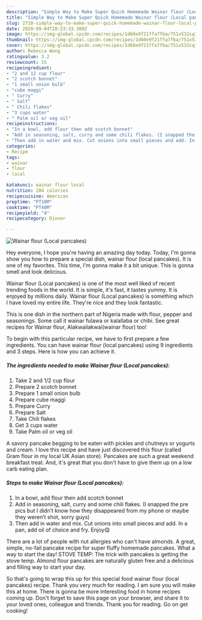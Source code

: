 ```yaml
---
description: "Simple Way to Make Super Quick Homemade Wainar flour (Local pancakes)"
title: "Simple Way to Make Super Quick Homemade Wainar flour (Local pancakes)"
slug: 2710-simple-way-to-make-super-quick-homemade-wainar-flour-local-pancakes
date: 2020-09-04T20:53:33.309Z
image: https://img-global.cpcdn.com/recipes/1d60e9f21ffa7fba/751x532cq70/wainar-flour-local-pancakes-recipe-main-photo.jpg
thumbnail: https://img-global.cpcdn.com/recipes/1d60e9f21ffa7fba/751x532cq70/wainar-flour-local-pancakes-recipe-main-photo.jpg
cover: https://img-global.cpcdn.com/recipes/1d60e9f21ffa7fba/751x532cq70/wainar-flour-local-pancakes-recipe-main-photo.jpg
author: Rebecca Wong
ratingvalue: 3.2
reviewcount: 15
recipeingredient:
- "2 and 12 cup flour"
- "2 scotch bonnet"
- "1 small onion bulb"
- "cube maggi"
- " Curry"
- " Salt"
- " Chili flakes"
- "3 cups water"
- " Palm oil or veg oil"
recipeinstructions:
- "In a bowl, add flour then add scotch bonnet"
- "Add in seasoning, salt, curry and some chili flakes. (I snapped the pre pics but I didn’t know how they disappeared from my phone or maybe they weren’t shot, sorry guys)"
- "Then add in water and mix. Cut onions into small pieces and add. In a pan, add oil of choice and fry. Enjoy😋"
categories:
- Recipe
tags:
- wainar
- flour
- local

katakunci: wainar flour local 
nutrition: 284 calories
recipecuisine: American
preptime: "PT18M"
cooktime: "PT40M"
recipeyield: "4"
recipecategory: Dinner

---
```



![Wainar flour (Local pancakes)](https://img-global.cpcdn.com/recipes/1d60e9f21ffa7fba/751x532cq70/wainar-flour-local-pancakes-recipe-main-photo.jpg)

Hey everyone, I hope you're having an amazing day today. Today, I'm gonna show you how to prepare a special dish, wainar flour (local pancakes). It is one of my favorites. This time, I'm gonna make it a bit unique. This is gonna smell and look delicious.

Wainar flour (Local pancakes) is one of the most well liked of recent trending foods in the world. It is simple, it's fast, it tastes yummy. It is enjoyed by millions daily. Wainar flour (Local pancakes) is something which I have loved my entire life. They're nice and they look fantastic.

This is one dish in the northern part of Nigeria made with flour, pepper and seasonings. Some call it wainar fulawa or kalallaba or chibi. See great recipes for Wainar flour, Alakwailakwai(wainar flour) too!


To begin with this particular recipe, we have to first prepare a few ingredients. You can have wainar flour (local pancakes) using 9 ingredients and 3 steps. Here is how you can achieve it.

<!--inarticleads1-->

##### The ingredients needed to make Wainar flour (Local pancakes):

1. Take 2 and 1/2 cup flour
1. Prepare 2 scotch bonnet
1. Prepare 1 small onion bulb
1. Prepare cube maggi
1. Prepare  Curry
1. Prepare  Salt
1. Take  Chili flakes
1. Get 3 cups water
1. Take  Palm oil or veg oil


A savory pancake begging to be eaten with pickles and chutneys or yogurts and cream. I love this recipe and have just discovered this flour (called Gram flour in my local UK Asian store). Pancakes are such a great weekend breakfast treat. And, it&#39;s great that you don&#39;t have to give them up on a low carb eating plan. 

<!--inarticleads2-->

##### Steps to make Wainar flour (Local pancakes):

1. In a bowl, add flour then add scotch bonnet
1. Add in seasoning, salt, curry and some chili flakes. (I snapped the pre pics but I didn’t know how they disappeared from my phone or maybe they weren’t shot, sorry guys)
1. Then add in water and mix. Cut onions into small pieces and add. In a pan, add oil of choice and fry. Enjoy😋


There are a lot of people with nut allergies who can&#39;t have almonds. A great, simple, no-fail pancake recipe for super fluffy homemade pancakes. What a way to start the day! STOVE TEMP: The trick with pancakes is getting the stove temp. Almond flour pancakes are naturally gluten free and a delicious and filling way to start your day. 

So that's going to wrap this up for this special food wainar flour (local pancakes) recipe. Thank you very much for reading. I am sure you will make this at home. There is gonna be more interesting food in home recipes coming up. Don't forget to save this page on your browser, and share it to your loved ones, colleague and friends. Thank you for reading. Go on get cooking!
